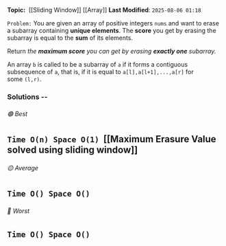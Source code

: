 **Topic:**  [[Sliding Window]] [[Array]]
**Last Modified**:  `2025-08-06 01:18`

`Problem:`
You are given an array of positive integers `nums` and want to erase a subarray containing **unique elements**.
The **score** you get by erasing the subarray is equal to the **sum** of its elements.

Return _the **maximum score** you can get by erasing **exactly one** subarray._

An array `b` is called to be a subarray of `a` if it forms a contiguous subsequence 
of `a`, that is, if it is equal to `a[l],a[l+1],...,a[r]` for some `(l,r)`.

### Solutions -- 

###### 🟢 Best
 `Time O(n) Space O(1)`  [[Maximum Erasure Value solved using sliding window]]
----------------------------------------------------------------------------------------------
###### 🟡 Average
 `Time O() Space O()` 
----------------------------------------------------------------------------------------------
###### 🔴 Worst
 `Time O() Space O()` 
----------------------------------------------------------------------------------------------


